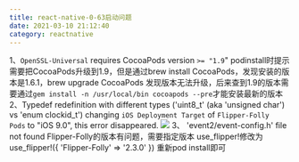 ```yaml
---
title: react-native-0-63启动问题
date: 2021-03-10 21:12:40
category: reactnative
---
```

1、`OpenSSL-Universal` requires CocoaPods version `>= "1.9`"
podinstall时提示需要把CocoaPods升级到1.9，但是通过brew install CocoaPods，发现安装的版本是1.6.1，brew upgrade CocoaPods 发现版本无法升级，后来查到1.9的版本需要通过`gem install -n /usr/local/bin cocoapods --pre`才能安装最新的版本
2、Typedef redefinition with different types ('uint8_t' (aka 'unsigned char') vs 'enum clockid_t')
changing `iOS Deployment Target` of `Flipper-Folly Pods` to "iOS 9.0", this error disappeared.
[![](https://upload-images.jianshu.io/upload_images/10024246-e337b36acb480adc.png?imageMogr2/auto-orient/strip%7CimageView2/2/w/1240)](https://user-images.githubusercontent.com/3139234/78309578-52984600-7586-11ea-9d27-cefdc6e7ca0f.png)
3、 'event2/event-config.h' file not found
 Flipper-Folly的版本有问题，需要指定版本
use_flipper!修改为use_flipper!({ 'Flipper-Folly' => '2.3.0' })
重新pod install即可
